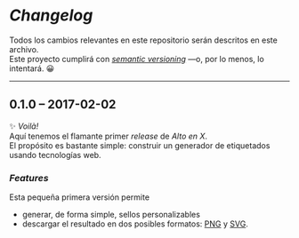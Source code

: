 
# _Changelog_

Todos los cambios relevantes en este repositorio serán descritos en este archivo.  
Este proyecto cumplirá con _[semantic versioning](http://semver.org)_
—o, por lo menos, lo intentará. :grinning:

---------------------
## 0.1.0 – 2017-02-02

:sparkles: _Voilà!_  
Aquí tenemos el flamante primer _release_ de _Alto en X_.  
El propósito es bastante simple:
construir un generador de etiquetados usando tecnologías web.

### _Features_

Esta pequeña primera versión permite

- generar, de forma simple, sellos personalizables
- descargar el resultado en dos posibles formatos: [PNG] y [SVG].

[/]:# (Referencías implícitas)

[png]: https://en.wikipedia.org/wiki/Portable_Network_Graphics
[svg]: https://en.wikipedia.org/wiki/Scalable_Vector_Graphics
